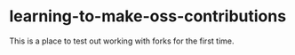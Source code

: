 # learning-to-make-oss-contributions
This is a place to test out working with forks for the first time.
